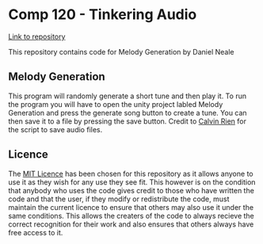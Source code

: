 # Comp 120 - Tinkering Audio
[Link to repository](https://github.com/DanielNeale/TinkeringAudio)

This repository contains code for Melody Generation by Daniel Neale

## Melody Generation
This program will randomly generate a short tune and then play it. To run the program you will have to open the unity project labled Melody Generation and press the generate song button to create a tune. You can then save it to a file by pressing the save button. Credit to [Calvin Rien](http://the.darktable.com) for the script to save audio files.

## Licence
The [MIT Licence](https://choosealicense.com/licenses/mit/) has been chosen for this repository as it allows anyone to use it as they wish for any use they see fit. This however is on the condition that anybody who uses the code gives credit to those who have written the code and that the user, if they modify or redistribute the code, must maintain the current licence to ensure that others may also use it under the same conditions. This allows the creaters of the code to always recieve the correct recognition for their work and also ensures that others always have free access to it.
